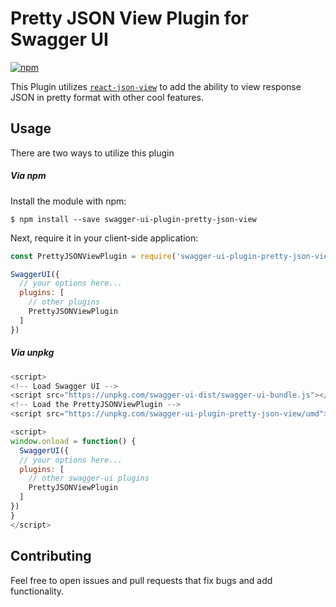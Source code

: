 # Pretty JSON View Plugin for Swagger UI 
[![npm](https://img.shields.io/npm/v/swagger-ui-plugin-pretty-json-view?color=green&style=for-the-badge)](https://www.npmjs.com/package/swagger-ui-plugin-pretty-json-view/)

This Plugin utilizes [`react-json-view`](https://github.com/mac-s-g/react-json-view) to add the ability to view response JSON in pretty format with other cool features.

## Usage
There are two ways to utilize this plugin

##### Via npm
Install the module with npm:

```shell script
$ npm install --save swagger-ui-plugin-pretty-json-view
```
Next, require it in your client-side application:

```js
const PrettyJSONViewPlugin = require('swagger-ui-plugin-pretty-json-view');

SwaggerUI({
  // your options here...
  plugins: [
    // other plugins
    PrettyJSONViewPlugin
  ]
})  
```

##### Via unpkg
```js
<script>
<!-- Load Swagger UI -->
<script src="https://unpkg.com/swagger-ui-dist/swagger-ui-bundle.js"></script> 
<!-- Load the PrettyJSONViewPlugin -->
<script src="https://unpkg.com/swagger-ui-plugin-pretty-json-view/umd"></script>

<script>
window.onload = function() {
  SwaggerUI({
  // your options here...
  plugins: [
    // other swagger-ui plugins
    PrettyJSONViewPlugin
  ]
})
}
</script>
```


## Contributing
Feel free to open issues and pull requests that fix bugs and add functionality.
